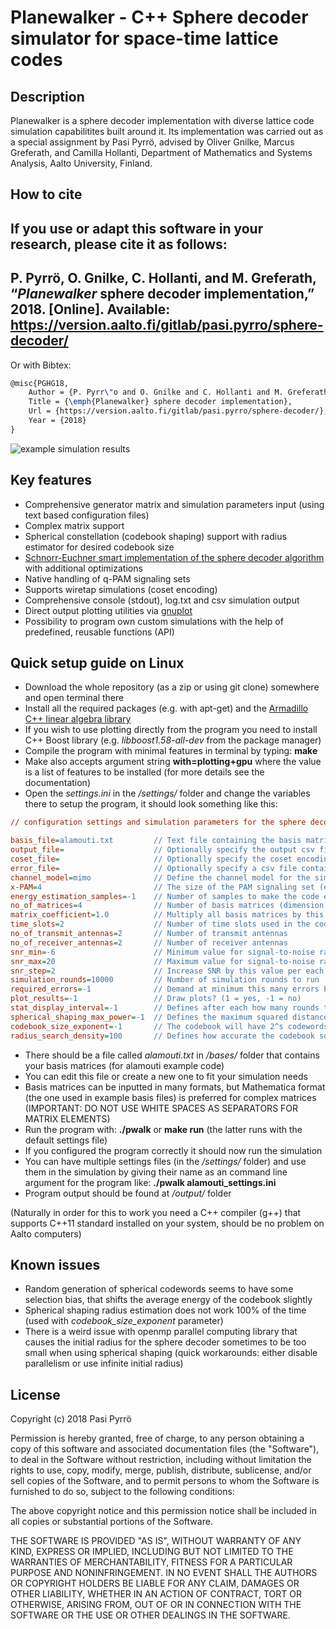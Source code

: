 Planewalker - C++ Sphere decoder simulator for space-time lattice codes
=======================================================================

Description
-----------
Planewalker is a sphere decoder implementation with diverse lattice code simulation capabilitites built around it. Its implementation was carried out as a special assignment by Pasi Pyrrö, advised by Oliver Gnilke, Marcus Greferath, and Camilla Hollanti, Department of Mathematics and Systems Analysis, Aalto University, Finland. 

How to cite
-----------
If you use or adapt this software in your research, please cite it as follows:
---
P. Pyrrö, O. Gnilke, C. Hollanti, and M. Greferath, “*Planewalker* sphere decoder implementation,” 2018. [Online]. Available: https://version.aalto.fi/gitlab/pasi.pyrro/sphere-decoder/
---
Or with Bibtex:
```tex
@misc{PGHG18,
    Author = {P. Pyrr\"o and O. Gnilke and C. Hollanti and M. Greferath},
    Title = {\emph{Planewalker} sphere decoder implementation},
    Url = {https://version.aalto.fi/gitlab/pasi.pyrro/sphere-decoder/},
    Year = {2018}
}
```
![example simulation results](https://version.aalto.fi/gitlab/pasi.pyrro/sphere-decoder/raw/master/docs/src/alamouti_cosets12345_8-PAM.png "example simulation results")

Key features
------------
- Comprehensive generator matrix and simulation parameters input (using text based configuration files)
- Complex matrix support
- Spherical constellation (codebook shaping) support with radius estimator for desired codebook size
- [Schnorr-Euchner smart implementation of the sphere decoder algorithm](https://doi.org/10.1109/TIT.2003.817444) with additional optimizations
- Native handling of q-PAM signaling sets
- Supports wiretap simulations (coset encoding)
- Comprehensive console (stdout), log.txt and csv simulation output
- Direct output plotting utilities via [gnuplot](http://www.gnuplot.info/)
- Possibility to program own custom simulations with the help of predefined, reusable functions (API)

Quick setup guide on Linux
--------------------------
- Download the whole repository (as a zip or using git clone) somewhere and open terminal there
- Install all the required packages (e.g. with apt-get) and the [Armadillo C++ linear algebra library](http://arma.sourceforge.net/download.html)
- If you wish to use plotting directly from the program you need to install C++ Boost library (e.g. *libboost1.58-all-dev* from the package manager)
- Compile the program with minimal features in terminal by typing: **make**
- Make also accepts argument string **with=plotting+gpu** where the value is a list of features to be installed (for more details see the documentation)
- Open the *settings.ini* in the */settings/* folder and change the variables there to setup the program, it should look something like this:

```ini
// configuration settings and simulation parameters for the sphere decoder program //

basis_file=alamouti.txt         // Text file containing the basis matrices (located in the /bases/ folder)
output_file=                    // Optionally specify the output csv filename (located in the /output/ folder)
coset_file=                     // Optionally specify the coset encoding sublattice basis matrix text file (located in the /bases/ folder)
error_file=                     // Optionally specify a csv file containing error requirements for the SNR simulations. (located in the /settings/ folder)
channel_model=mimo              // Define the channel model for the simulation (either 'mimo' or 'siso')
x-PAM=4                         // The size of the PAM signaling set (even positive integer)
energy_estimation_samples=-1    // Number of samples to make the code energy estimation (-1 = sample all)
no_of_matrices=4                // Number of basis matrices (dimension of the data vectors)
matrix_coefficient=1.0          // Multiply all basis matrices by this constant
time_slots=2                    // Number of time slots used in the code
no_of_transmit_antennas=2       // Number of transmit antennas
no_of_receiver_antennas=2       // Number of receiver antennas
snr_min=-6                      // Minimum value for signal-to-noise ratio
snr_max=20                      // Maximum value for signal-to-noise ratio
snr_step=2                      // Increase SNR by this value per each iteration
simulation_rounds=10000         // Number of simulation rounds to run
required_errors=-1              // Demand at minimum this many errors before the simulation ends
plot_results=-1                 // Draw plots? (1 = yes, -1 = no)
stat_display_interval=-1        // Defines after each how many rounds to display the current simulation stats (-1 = disabled)
spherical_shaping_max_power=-1  // Defines the maximum squared distance from origin for codebook elements (-1 = unbounded)
codebook_size_exponent=-1       // The codebook will have 2^s codewords where s is this parameter (overrides above parameter)
radius_search_density=100       // Defines how accurate the codebook squared radius estimation will be (shortest vector of generator matrix is divided by this)
```

- There should be a file called *alamouti.txt* in */bases/* folder that contains your basis matrices (for alamouti example code)
- You can edit this file or create a new one to fit your simulation needs 
- Basis matrices can be inputted in many formats, but Mathematica format (the one used in example basis files) is preferred for complex matrices (IMPORTANT: DO NOT USE WHITE SPACES AS SEPARATORS FOR MATRIX ELEMENTS)
- Run the program with: **./pwalk** or **make run** (the latter runs with the default settings file)
- If you configured the program correctly it should now run the simulation
- You can have multiple settings files (in the */settings/* folder) and use them in the simulation by giving their name as an command line argument for the program like: **./pwalk alamouti_settings.ini**
- Program output should be found at */output/* folder

(Naturally in order for this to work you need a C++ compiler (g++) that supports C++11 standard installed on your system, should be no problem on Aalto computers)

Known issues
------------
- Random generation of spherical codewords seems to have some selection bias, that shifts the average energy of the codebook slightly
- Spherical shaping radius estimation does not work 100% of the time (used with *codebook_size_exponent* parameter)
- There is a weird issue with openmp parallel computing library that causes the initial radius for the sphere decoder sometimes to be too small when using spherical shaping (quick workarounds: either disable parallelism or use infinite initial radius)

License
-------
Copyright (c) 2018 Pasi Pyrrö

Permission is hereby granted, free of charge, to any person obtaining a copy
of this software and associated documentation files (the "Software"), to deal
in the Software without restriction, including without limitation the rights
to use, copy, modify, merge, publish, distribute, sublicense, and/or sell
copies of the Software, and to permit persons to whom the Software is
furnished to do so, subject to the following conditions:

The above copyright notice and this permission notice shall be included in all
copies or substantial portions of the Software.

THE SOFTWARE IS PROVIDED "AS IS", WITHOUT WARRANTY OF ANY KIND, EXPRESS OR
IMPLIED, INCLUDING BUT NOT LIMITED TO THE WARRANTIES OF MERCHANTABILITY,
FITNESS FOR A PARTICULAR PURPOSE AND NONINFRINGEMENT. IN NO EVENT SHALL THE
AUTHORS OR COPYRIGHT HOLDERS BE LIABLE FOR ANY CLAIM, DAMAGES OR OTHER
LIABILITY, WHETHER IN AN ACTION OF CONTRACT, TORT OR OTHERWISE, ARISING FROM,
OUT OF OR IN CONNECTION WITH THE SOFTWARE OR THE USE OR OTHER DEALINGS IN THE
SOFTWARE.
